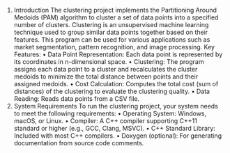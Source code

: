 1. Introduction
The clustering project implements the Partitioning Around Medoids (PAM) algorithm to cluster a set of data points into a specified number of clusters. Clustering is an unsupervised machine learning technique used to group similar data points together based on their features. This program can be used for various applications such as market segmentation, pattern recognition, and image processing.
Key Features:
 • Data Point Representation: Each data point is represented by its coordinates in n-dimensional space.
 • Clustering: The program assigns each data point to a cluster and recalculates the cluster medoids to minimize the total distance between points and their assigned medoids.
 • Cost Calculation: Computes the total cost (sum of distances) of the clustering to evaluate the clustering quality.
 • Data Reading: Reads data points from a CSV file.
2. System Requirements
To run the clustering project, your system needs to meet the following requirements:
 • Operating System: Windows, macOS, or Linux.
 • Compiler: A C++ compiler supporting C++11 standard or higher (e.g., GCC, Clang, MSVC).
 • C++ Standard Library: Included with most C++ compilers.
 • Doxygen (optional): For generating documentation from source code comments.
